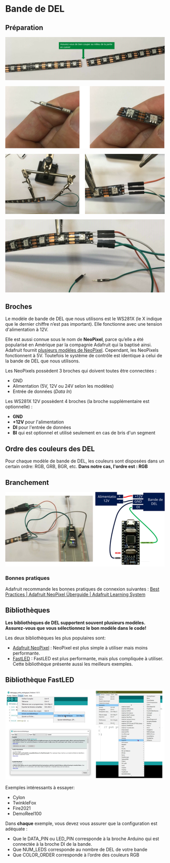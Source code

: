 # Bande de DEL

## Préparation

![Couper une bande de DEL](./Diapositive1.SVG)

![Enlevez soigneusement le revêtement sur la partie cuivrée coupée](./Diapositive2.SVG)

![Effectuez la soudure de 3 connexions : GND, DI et +12v](./Diapositive3.SVG)

![Ajoutez une deuxième connexion au GND (pour un total de 4 connexions)](./Diapositive4.SVG)

## Broches

Le modèle de bande de DEL que nous utilisons est le WS281X (le X indique que le dernier chiffre n’est pas important). Elle fonctionne avec une tension d'alimentation à 12V.

Elle est aussi connue sous le nom de **NeoPixel**, parce qu’elle a été popularisé en Amérique par la compagnie Adafruit qui la baptisé ainsi. Adafruit fournit [plusieurs modèles de NeoPixel](https://www.adafruit.com/category/168). Cependant, les NeoPixels fonctionnent à 5V. Toutefois le système de contrôle est identique à celui de la bande de DEL que nous utilisons.

Les NeoPixels possèdent 3 broches qui doivent toutes être connectées :
* GND
* Alimentation (5V, 12V ou 24V selon les modèles)
* Entrée de données (*Data In*)

Les WS281X 12V possèdent 4 broches (la broche supplémentaire est optionnelle) :
* **GND**
* **+12V** pour l'alimentation
* **DI** pour l'entrée de données
* **BI** qui est optionnel et utilisé seulement en cas de bris d'un segment

## Ordre des couleurs des DEL

Pour chaque modèle de bande de DEL, les couleurs sont disposées dans un certain ordre: RGB, GRB, BGR, etc. **Dans notre cas, l'ordre est : RGB**

## Branchement

![Alimentez la bande de DEL avec l’alimentation 12v](./Diapositive5.SVG)

### Bonnes pratiques

Adafruit recommande les bonnes pratiques de connexion suivantes : [Best Practices | Adafruit NeoPixel Überguide | Adafruit Learning System](https://learn.adafruit.com/adafruit-neopixel-uberguide/best-practices)

## Bibliothèques

**Les bibliothèques de DEL supportent souvent plusieurs modèles. Assurez-vous que vous sélectionnez le bon modèle dans le code!** 

Les deux bibliothèques les plus populaires sont:
* [Adafruit NeoPixel](https://learn.adafruit.com/adafruit-neopixel-uberguide/the-magic-of-neopixels) : NeoPixel est plus simple à utiliser mais moins performante.
* [FastLED](https://github.com/FastLED/FastLED) : FastLED est plus performante, mais plus compliquée à utiliser. Cette bibliothèque présente aussi les meilleurs exemples.

## Bibliothèque FastLED

![Installation de la bibliothèque FastLED et où trouver les exemples](./Diapositive6.SVG)

Exemples intéressants à essayer:
* Cylon
* TwinkleFox
* Fire2021
* DemoReel100

Dans **chaque** exemple, vous devez vous assurer que la configuration est adéquate :
* Que le DATA_PIN ou LED_PIN corresponde à la broche Arduino qui est connectée à la broche DI de la bande.
* Que NUM_LEDS corresponde au nombre de DEL de votre bande
* Que COLOR_ORDER corresponde à l’ordre des couleurs RGB



